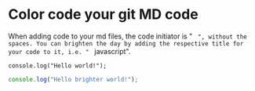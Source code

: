 # Color code your git MD code

When adding code to your md files, the code initiator is "` ` `", without the spaces. You can brighten the day by adding the respective title for your
code to it, i.e. "` ` `javascript".

```
console.log("Hello world!");
```

```javascript
console.log("Hello brighter world!");
```
